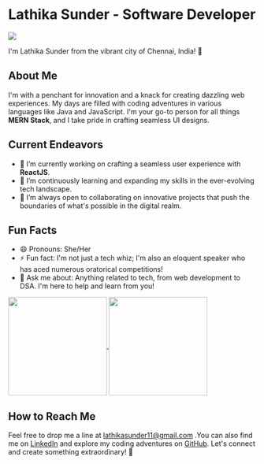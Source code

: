 # Lathika Sunder - Software Developer

![](https://media.tenor.com/QVC1Nmb9TwUAAAAi/coding.gif) 

I'm Lathika Sunder from the vibrant city of Chennai, India! 🌟

## About Me

I'm  with a penchant for innovation and a knack for creating dazzling web experiences. My days are filled with coding adventures in various languages like Java and JavaScript. I'm your go-to person for all things **MERN Stack**, and I take pride in crafting seamless UI designs.

## Current Endeavors

- 🔭 I’m currently working on crafting a seamless user experience with **ReactJS**.
- 🌱 I’m continuously learning and expanding my skills in the ever-evolving tech landscape.
- 👯 I’m always open to collaborating on innovative projects that push the boundaries of what's possible in the digital realm.

## Fun Facts

- 😄 Pronouns: She/Her
- ⚡ Fun fact: I'm not just a tech whiz; I'm also an eloquent speaker who has aced numerous oratorical competitions!
- 💬 Ask me about: Anything related to tech, from web development to DSA. I'm here to help and learn from you!

<a href="https://github.com/anuraghazra/github-readme-stats">
  <img height=200 align="center" src="https://github-readme-stats.vercel.app/api?username=lathika-sunder&show_icons=true&theme=radical" />
</a>
<a href="https://github.com/anuraghazra/convoychat">
  <img height=200 align="center" src="https://github-readme-stats.vercel.app/api/top-langs?username=lathika-sunder&layout=compact&langs_count=8&card_width=320" />
</a>

## How to Reach Me

Feel free to drop me a line at lathikasunder11@gmail.com .You can also find me on [LinkedIn](https://www.linkedin.com/in/lathika-sunder/) and explore my coding adventures on [GitHub](https://github.com/lathika-sunder). Let's connect and create something extraordinary! 🚀
